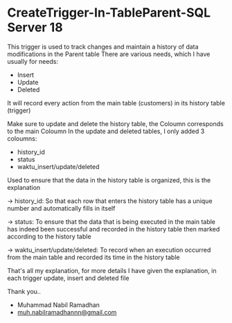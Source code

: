 # CreateTrigger-In-TableParent-SQL Server 18

This trigger is used to track changes and maintain a history of data modifications in the Parent table
There are various needs, which I have usually for needs:

- Insert
- Update
- Deleted
  
It will record every action from the main table (customers) in its history table (trigger) 

Make sure to update and delete the history table, the Coloumn corresponds to the main Coloumn 
In the update and deleted tables, I only added 3 coloumns:

- history_id
- status
- waktu_insert/update/deleted

Used to ensure that the data in the history table is organized, this is the explanation 

-> history_id:
   So that each row that enters the history table has a unique number and automatically fills in itself

-> status:
   To ensure that the data that is being executed in the main table has indeed been successful and recorded in the history 
   table then marked according to the history table

-> waktu_insert/update/deleted:
   To record when an execution occurred from the main table and recorded its time in the history table


That's all my explanation, for more details I have given the explanation,
in each trigger update, insert and deleted file


Thank you.. 
- Muhammad Nabil Ramadhan
- muh.nabilramadhannn@gmail.com
